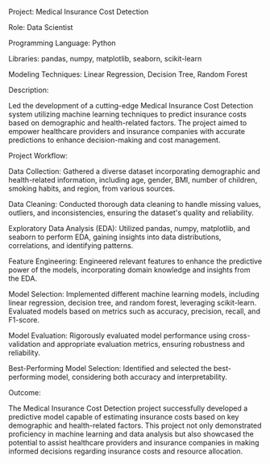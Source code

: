 Project: Medical Insurance Cost Detection

Role: Data Scientist

Programming Language: Python

Libraries: pandas, numpy, matplotlib, seaborn, scikit-learn

Modeling Techniques: Linear Regression, Decision Tree, Random Forest

Description:

Led the development of a cutting-edge Medical Insurance Cost Detection system utilizing machine learning techniques to predict insurance costs based on demographic and health-related factors. The project aimed to empower healthcare providers and insurance companies with accurate predictions to enhance decision-making and cost management.

Project Workflow:

Data Collection: Gathered a diverse dataset incorporating demographic and health-related information, including age, gender, BMI, number of children, smoking habits, and region, from various sources.

Data Cleaning: Conducted thorough data cleaning to handle missing values, outliers, and inconsistencies, ensuring the dataset's quality and reliability.

Exploratory Data Analysis (EDA): Utilized pandas, numpy, matplotlib, and seaborn to perform EDA, gaining insights into data distributions, correlations, and identifying patterns.

Feature Engineering: Engineered relevant features to enhance the predictive power of the models, incorporating domain knowledge and insights from the EDA.

Model Selection: Implemented different machine learning models, including linear regression, decision tree, and random forest, leveraging scikit-learn. Evaluated models based on metrics such as accuracy, precision, recall, and F1-score.

Model Evaluation: Rigorously evaluated model performance using cross-validation and appropriate evaluation metrics, ensuring robustness and reliability.

Best-Performing Model Selection: Identified and selected the best-performing model, considering both accuracy and interpretability.

Outcome:

The Medical Insurance Cost Detection project successfully developed a predictive model capable of estimating insurance costs based on key demographic and health-related factors. This project not only demonstrated proficiency in machine learning and data analysis but also showcased the potential to assist healthcare providers and insurance companies in making informed decisions regarding insurance costs and resource allocation.
